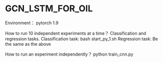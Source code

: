 # GCN_LSTM_FOR_OIL

Environment：
pytorch 1.9

How to run 10 independent experiments at a time？ Classification and regression tasks.
Classification task: bash start_py_1.sh
Regression task: Be the same as the above

How to run an experiment independently？
python train_cnn.py
